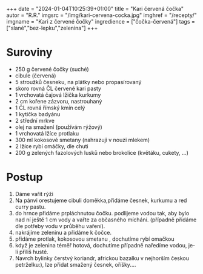 +++
date = "2024-01-04T10:25:39+01:00"
title = "Kari červená čočka"
autor = "R.R."
imgsrc = "/img/kari-cervena-cocka.jpg"
imghref = "/recepty/"
imgname = "Kari z červené čočky"
ingredience = ["čočka-červená"]
tags = ["slané","bez-lepku","zelenina"]
+++

# Suroviny 
- 250 g červené čočky (suché)
- cibule (červená)
- 5 stroužků česneku, na plátky nebo propasírovaný
- skoro rovná ČL červené kari pasty
- 1 vrchovatá čajová lžička kurkumy
- 2 cm kořene zázvoru, nastrouhaný
- 1 ČL rovná římský kmín celý
- 1 kytička badyánu
- 2 střední mrkve
- olej na smažení (používám rýžový)
- 1 vrchovatá lžíce protlaku
- 300 ml kokosové smetany (nahrazuji v nouzi mlekem)
- 2 lžíce rybí omáčky, dle chuti
- 200 g zelených fazolových lusků nebo brokolice (květáku, cukety, ...)





# Postup
1. Dáme vařit rýži
2. Na pánvi orestujeme cibuli doměkka,přidáme česnek, kurkumu a red curry pastu.
3. do hrnce přidáme prpláchnutou čočku. podlijeme vodou tak, aby bylo nad ní ještě 1 cm vody a vařte za občasného míchání. (případně přidáme dle potřeby vodu v průběhu vaření).
4. nakrájíme zeleninu a přidáme k čočce. 
5. přidáme protlak, kokosovou smetanu , dochutíme rybí omačkou
6. když je zelenina téměř hotová, dochutíme případně naředíme vodou, je-li příliš husté.
7. Navrch bylinky čerstvý koriandr, africkou bazalku v nejhorším českou petrželku:),  lze přidat smažený česnek, oříšky....


<!--
-->
